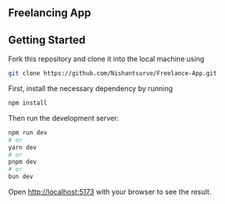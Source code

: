## Freelancing App

## Getting Started

Fork this repository and clone it into the local machine using 
```bash
git clone https://github.com/Nishantsurve/Freelance-App.git
```
First, install the necessary dependency by running 
<br>

```bash
npm install

```

Then run the development server:

```bash
npm run dev
# or
yarn dev
# or
pnpm dev
# or
bun dev
```

Open [http://localhost:5173](http://localhost:5173) with your browser to see the result.


